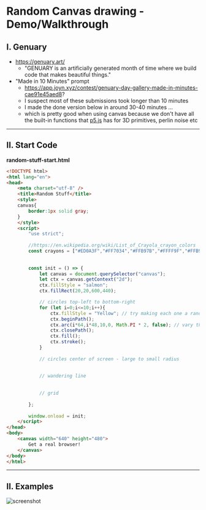 # Random Canvas drawing - Demo/Walkthrough

## I. Genuary 
- https://genuary.art/
  - "GENUARY is an artificially generated month of time where we build code that makes beautiful things."
- "Made in 10 Minutes" prompt
  - https://app.joyn.xyz/contest/genuary-day-gallery-made-in-minutes-cae91e45aed8?
  - I suspect most of these submissions took longer than 10 minutes
  - I made the done version below in around 30-40 minutes ...
  - which is pretty good when using canvas because we don't have all the built-in functions that [p5.js](https://p5js.org/) has for 3D primitives, perlin noise etc

<hr>

## II. Start Code

**random-stuff-start.html**

```html
<!DOCTYPE html>
<html lang="en">
<head>
	<meta charset="utf-8" />
	<title>Random Stuff</title>
	<style>
	canvas{
		border:1px solid gray;
	}
	</style>
	<script>
		"use strict";
		
		//https://en.wikipedia.org/wiki/List_of_Crayola_crayon_colors
		const crayons = ["#ED0A3F","#FF7034","#FFB97B","#FFFF9F","#FFB97B","#33CC99","#00CCCC","#009DC4","#1560BD","#6456B7","#FC74FD","#F7468A","#9E5B40"];
	
		
		const init = () => {
			let canvas = document.querySelector("canvas");
			let ctx = canvas.getContext("2d");
			ctx.fillStyle = "salmon"; 
			ctx.fillRect(20,20,600,440); 

			// circles top-left to bottom-right
			for (let i=0;i<=10;i++){
				ctx.fillStyle = "Yellow"; // try making each one a random crayon color
				ctx.beginPath();
				ctx.arc(i*64,i*48,10,0, Math.PI * 2, false); // vary the radius by a random amount
				ctx.closePath();
				ctx.fill();
				ctx.stroke();
			}
			
			// circles center of screen - large to small radius
			
			
			// wandering line
			
			
			// grid
			
		};
		
		window.onload = init;
	</script>
</head>
<body>
	<canvas width="640" height="480">
		Get a real browser!
	</canvas>
</body>
</html>
```

<hr>

## II. Examples

![screenshot](_images/random-canvas-1.gif)
